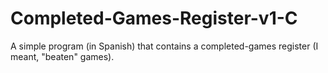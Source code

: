 # Completed-Games-Register-v1-C
A simple program (in Spanish) that contains a completed-games register (I meant, "beaten" games).
